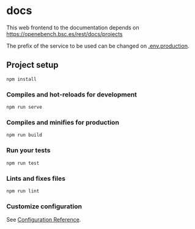 # docs

This web frontend to the documentation depends on <https://openebench.bsc.es/rest/docs/projects>

The prefix of the service to be used can be changed on [.env.production](.env.production).

## Project setup
```
npm install
```

### Compiles and hot-reloads for development
```
npm run serve
```

### Compiles and minifies for production
```
npm run build
```

### Run your tests
```
npm run test
```

### Lints and fixes files
```
npm run lint
```

### Customize configuration
See [Configuration Reference](https://cli.vuejs.org/config/).
